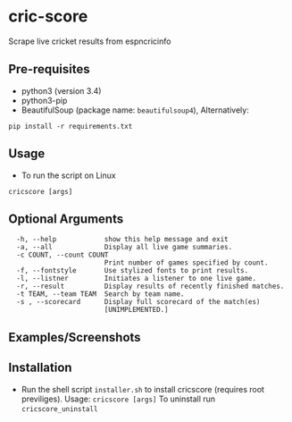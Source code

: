 # cric-score
Scrape live cricket results from espncricinfo

## Pre-requisites
* python3 (version 3.4)
* python3-pip
* BeautifulSoup (package name: ```beautifulsoup4```), Alternatively:
```
pip install -r requirements.txt
```

## Usage
* To run the script on Linux
```
cricscore [args]
```

## Optional Arguments
```
  -h, --help            show this help message and exit
  -a, --all             Display all live game summaries.
  -c COUNT, --count COUNT
                        Print number of games specified by count.
  -f, --fontstyle       Use stylized fonts to print results.
  -l, --listner         Initiates a listener to one live game.
  -r, --result          Display results of recently finished matches.
  -t TEAM, --team TEAM  Search by team name.
  -s , --scorecard      Display full scorecard of the match(es)
                        [UNIMPLEMENTED.]
```

## Examples/Screenshots

## Installation
* Run the shell script ```installer.sh```
to install cricscore (requires root previliges).
Usage: ```cricscore [args]```
To uninstall run ```cricscore_uninstall```
